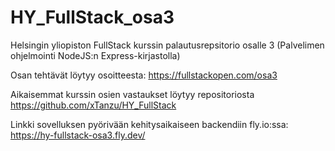 # HY_FullStack_osa3

Helsingin yliopiston FullStack kurssin palautusrepsitorio osalle 3 (Palvelimen ohjelmointi NodeJS:n Express-kirjastolla)

Osan tehtävät löytyy osoitteesta: https://fullstackopen.com/osa3

Aikaisemmat kurssin osien vastaukset löytyy repositoriosta https://github.com/xTanzu/HY_FullStack

Linkki sovelluksen pyörivään kehitysaikaiseen backendiin fly.io:ssa: https://hy-fullstack-osa3.fly.dev/
